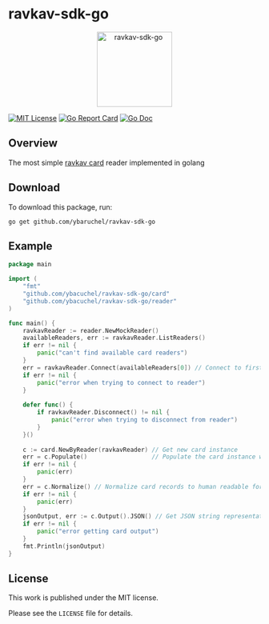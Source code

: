 # ravkav-sdk-go


<p align="center">
    <img width="150" alt="ravkav-sdk-go" src="https://github.com/ybaruchel/ravkav-sdk-go/blob/master/assets/logo.png">
</p>


[![MIT License](https://img.shields.io/badge/license-MIT-blue.svg)](https://github.com/ybaruchel/ravkav-sdk-go/blob/master/LICENSE)
[![Go Report Card](https://goreportcard.com/badge/github.com/ybaruchel/ravkav-sdk-go)](https://goreportcard.com/report/github.com/ybaruchel/ravkav-sdk-go)
[![Go Doc](https://godoc.org/github.com/ybaruchel/ravkav-sdk-go?status.svg)](https://godoc.org/github.com/ybaruchel/ravkav-sdk-go)

## Overview
The most simple [ravkav card](https://en.wikipedia.org/wiki/Rav-Kav) reader implemented in golang

## Download
To download this package, run:
```
go get github.com/ybaruchel/ravkav-sdk-go
```

## Example
```go
package main

import (
    "fmt"
    "github.com/ybacuchel/ravkav-sdk-go/card"
    "github.com/ybacuchel/ravkav-sdk-go/reader"
)

func main() {
    ravkavReader := reader.NewMockReader()
    availableReaders, err := ravkavReader.ListReaders()
    if err != nil {
    	panic("can't find available card readers")
    }
    err = ravkavReader.Connect(availableReaders[0]) // Connect to first available reader
    if err != nil {
    	panic("error when trying to connect to reader")
    }
    
    defer func() {
    	if ravkavReader.Disconnect() != nil {
    		panic("error when trying to disconnect from reader")
    	}
    }()
    
    c := card.NewByReader(ravkavReader) // Get new card instance
    err = c.Populate()                  // Populate the card instance with physical card records
    if err != nil {
    	panic(err)
    }
    err = c.Normalize() // Normalize card records to human readable format
    if err != nil {
    	panic(err)
    }
    jsonOutput, err := c.Output().JSON() // Get JSON string representation of the card
    if err != nil {
    	panic("error getting card output")
    }
    fmt.Println(jsonOutput)
}
```

## License
This work is published under the MIT license.

Please see the `LICENSE` file for details.
